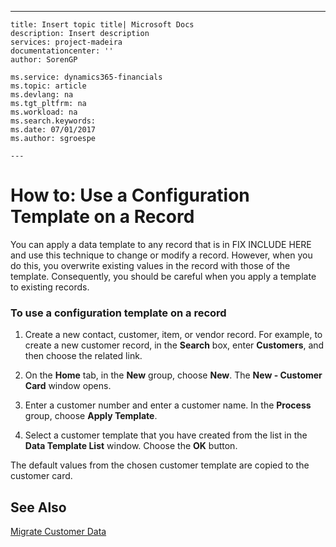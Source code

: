 ---
    title: Insert topic title| Microsoft Docs
    description: Insert description
    services: project-madeira
    documentationcenter: ''
    author: SorenGP

    ms.service: dynamics365-financials
    ms.topic: article
    ms.devlang: na
    ms.tgt_pltfrm: na
    ms.workload: na
    ms.search.keywords:
    ms.date: 07/01/2017
    ms.author: sgroespe

    ---
# How to: Use a Configuration Template on a Record
You can apply a data template to any record that is in FIX INCLUDE HERE<!--[!INCLUDE[navnow](../ApplicationDesign/includes/navnow_md.md)] --> and use this technique to change or modify a record. However, when you do this, you overwrite existing values in the record with those of the template. Consequently, you should be careful when you apply a template to existing records.  
  
### To use a configuration template on a record  
  
1.  Create a new contact, customer, item, or vendor record. For example, to create a new customer record, in the **Search** box, enter **Customers**, and then choose the related link.  
  
2.  On the **Home** tab, in the **New** group, choose **New**. The **New \- Customer Card** window opens.  
  
3.  Enter a customer number and enter a customer name. In the **Process** group, choose **Apply Template**.  
  
4.  Select a customer template that you have created from the list in the **Data Template List** window. Choose the **OK** button.  
  
 The default values from the chosen customer template are copied to the customer card.  
  
## See Also  
 [Migrate Customer Data](../SetupAndAdministration/migrate-customer-data.md)